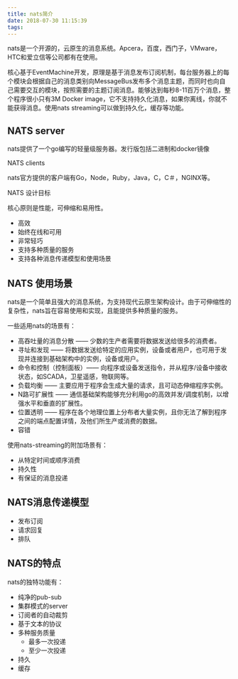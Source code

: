 ```yaml
---
title: nats简介
date: 2018-07-30 11:15:39
tags:
---
```


nats是一个开源的，云原生的消息系统。Apcera，百度，西门子，VMware，HTC和爱立信等公司都有在使用。

核心基于EventMachine开发，原理是基于消息发布订阅机制，每台服务器上的每个模块会根据自己的消息类别向MessageBus发布多个消息主题，而同时也向自己需要交互的模块，按照需要的主题订阅消息。能够达到每秒8-11百万个消息，整个程序很小只有3M Docker image，它不支持持久化消息，如果你离线，你就不能获得消息。使用nats streaming可以做到持久化，缓存等功能。

## NATS server

nats提供了一个go编写的轻量级服务器。发行版包括二进制和docker镜像

NATS clients

nats官方提供的客户端有Go，Node，Ruby，Java，C，C＃，NGINX等。

NATS 设计目标

核心原则是性能，可伸缩和易用性。

- 高效
- 始终在线和可用
- 非常轻巧
- 支持多种质量的服务
- 支持各种消息传递模型和使用场景

## NATS 使用场景

nats是一个简单且强大的消息系统，为支持现代云原生架构设计。由于可伸缩性的复杂性，nats旨在容易使用和实现，且能提供多种质量的服务。

一些适用nats的场景有：

- 高吞吐量的消息分散 —— 少数的生产者需要将数据发送给很多的消费者。
- 寻址和发现 —— 将数据发送给特定的应用实例，设备或者用户，也可用于发现并连接到基础架构中的实例，设备或用户。
- 命令和控制（控制面板）—— 向程序或设备发送指令，并从程序/设备中接收状态，如SCADA，卫星遥感，物联网等。
- 负载均衡 —— 主要应用于程序会生成大量的请求，且可动态伸缩程序实例。
- N路可扩展性 —— 通信基础架构能够充分利用go的高效并发/调度机制，以增强水平和垂直的扩展性。
- 位置透明 —— 程序在各个地理位置上分布者大量实例，且你无法了解到程序之间的端点配置详情，及他们所生产或消费的数据。
- 容错

使用nats-streaming的附加场景有：

- 从特定时间或顺序消费
- 持久性
- 有保证的消息投递

## NATS消息传递模型

- 发布订阅
- 请求回复
- 排队

## NATS的特点

nats的独特功能有：

- 纯净的pub-sub
- 集群模式的server
- 订阅者的自动裁剪
- 基于文本的协议
- 多种服务质量
  - 最多一次投递
  - 至少一次投递
- 持久
- 缓存





